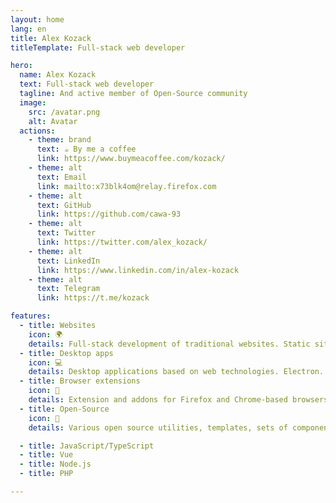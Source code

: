 ```yaml
---
layout: home
lang: en
title: Alex Kozack
titleTemplate: Full-stack web developer

hero:
  name: Alex Kozack
  text: Full-stack web developer
  tagline: And active member of Open-Source community
  image:
    src: /avatar.png
    alt: Avatar
  actions:
    - theme: brand
      text: ☕ By me a coffee
      link: https://www.buymeacoffee.com/kozack/
    - theme: alt
      text: Email
      link: mailto:x73blk4om@relay.firefox.com
    - theme: alt
      text: GitHub
      link: https://github.com/cawa-93
    - theme: alt
      text: Twitter
      link: https://twitter.com/alex_kozack/
    - theme: alt
      text: LinkedIn
      link: https://www.linkedin.com/in/alex-kozack
    - theme: alt
      text: Telegram
      link: https://t.me/kozack

features:
  - title: Websites 
    icon: 🌍
    details: Full-stack development of traditional websites. Static sites. e11y. SPA. AdonisJs, Nuxt, Wordpress.
  - title: Desktop apps
    icon: 💻
    details: Desktop applications based on web technologies. Electron.
  - title: Browser extensions
    icon: 🧩
    details: Extension and addons for Firefox and Chrome-based browsers.
  - title: Open-Source
    icon: 🤝
    details: Various open source utilities, templates, sets of components. Numerous contributions to open source projects.

  - title: JavaScript/TypeScript
  - title: Vue
  - title: Node.js
  - title: PHP

---
```


